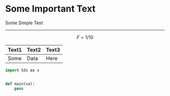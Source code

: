 # Some Important Text

Some Simple Text



---

$$
F = 1 / 10
$$

| Text1 | Text2 | Text3 |
| ----- | ----- | ----- |
| Some  | Data  | Here  |



```python
import Sds as s


def main(va):
    pass
```



